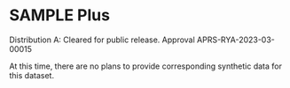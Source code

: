 # SAMPLE Plus

Distribution A: Cleared for public release. Approval APRS-RYA-2023-03-00015

At this time, there are no plans to provide corresponding synthetic data for this dataset.

